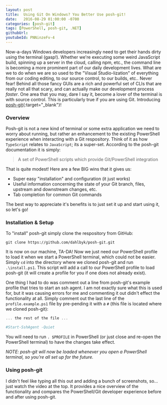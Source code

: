 ```yaml
---
layout: post
title:  Using Git On Windows? You Better Use posh-git!
date:   2016-08-29 01:00:00 -0700
categories: [posh-git]
tags: [PowerShell, posh-git, .NET]
githubUrl: 
youtubeId: PNNinzeFv-4
---
```


Now-a-days Windows developers increasingly need to get their hands dirty using the terminal (gasp!). Whether we're executing some weird JavaScript build, spinning up a server in the cloud, calling npm, etc., the command line is becoming a more prominent part of our daily development lives. What are we to do when we are so used to the "Visual Studio-lization" of everything from our coding editing, to our source control, to our builds, etc.. Never fear! Behind all those fancy GUIs are a rich and powerful set of CLIs that are really not all that scary, and can actually make our development process _faster_. One area that you may, dare I say it, become a lover of the terminal is with source control. This is particularly true if you are using Git. Introducing [posh-git](https://github.com/dahlbyk/posh-git){:target="_blank"}!

### Overview

Posh-git is not a new kind of terminal or some extra application we need to worry about running, but rather an enhancement to the existing PowerShell experience when interacting with a Git respository. Think of it as how `TypeScript` relates to `JavaScript`; its a super-set. According to the posh-git documentation it is simply:

> A set of PowerShell scripts which provide Git/PowerShell integration

That is quite modest! Here are a few BIG wins that it gives us:

- Super easy "installation" and configuration (it just works)
- Useful information concerning the state of your Git branch, files, upstream and downstream changes, etc.
- Tab completion for common Git commands

The best way to appreciate it's benefits is to just set it up and start using it, so let's go!

### Installation & Setup

To "install" posh-git simply clone the respository from GitHub:

```
git clone https://github.com/dahlbyk/posh-git.git
```

It is now on our machine, TA-DA! Now we just need our PowerShell profile to load it when we start a PowerShell terminal, which could not be easier. Simply `cd` into the directory where we cloned posh-git and run `.\install.ps1`. This script will add a call to our PowerShell profile to load posh-git (it will create a profile for you if one does not already exist). 

One thing I had to do was comment out a line from posh-git's example profile that tries to start an ssh agent. I am not exactly sure what this is used for, but it was causing errors for me and commenting it out didn't effect the functionality at all. Simply comment out the last line of the `profile.example.ps1` file by pre-pending it with a `#` (this file is located where we cloned posh-git):

```powershell
... the rest of the file ...

#Start-SshAgent -Quiet
``` 

You will need to run `. $PROFILE` in PowerShell (or just close and re-open the PowerShell terminal) to have the changes take effect.

_NOTE: posh-git will now be loaded whenever you open a PowerShell terminal, so you're all set up for the future._

### Using posh-git

I didn't feel like typing all this out and adding a bunch of screenshots, so... just watch the video at the top. It provides a nice overview of the functionality and compares the PowerShell/Git developer experience before and after using posh-git. 